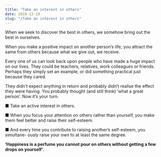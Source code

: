 ```yaml
---
title: "Take an interest in others"
date: 2019-12-10
slug: "/Take an interest in others"
---
```


When we seek to discover the best in others,
we somehow bring out the best in ourselves.

When you make a positive impact on another person’s life, you attract the same
from others because what we give out, we receive.

Every one of us can look back upon people who have made a huge impact on our
lives. They could be teachers, relatives, work colleagues or friends. Perhaps they
simply set an example, or did something practical just because they cared.

They didn’t expect anything in return and probably didn’t realise the effect they were
having. You probably thought (and still think) ‘what a great person’.
Now it’s your turn.

■ Take an active interest in others.

■ When you focus your attention on others rather than yourself, you make
them feel better and raise their self-esteem.

■ And every time you contribute to raising another’s self-esteem, you simultane-
ously raise your own to at least the same degree.

**‘Happiness is a perfume you cannot pour on others without getting a few drops
on yourself’**.
